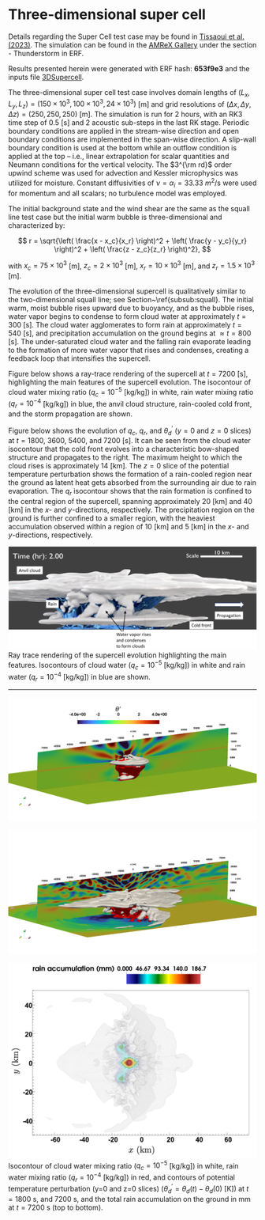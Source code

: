 # Three-dimensional super cell

Details regarding the Super Cell test case may be found in [Tissaoui et al. (2023)](https://doi.org/10.1029/2022MS003283). The simulation can be found in the [AMReX Gallery](https://amrex-codes.github.io/amrex/gallery.html) under the section - Thunderstorm in ERF.

Results presented herein were generated with ERF hash: **653f9e3** and the inputs file [3DSupercell](https://github.com/erf-model/ERF/blob/653f9e3eb4c9403815458765855b636455e39a45/Exec/MoistRegTests/SuperCell_3D/inputs_moisture_Tissaoui).


The three-dimensional super cell test case involves domain lengths of $(L_x, L_y, L_z) = (150 \times 10^3, 100 \times 10^3, 24 \times 10^3)$ [m] and grid resolutions of $(\Delta x, \Delta y, \Delta z) = (250, 250, 250)$ [m]. The simulation is run for 2 hours, with an RK3 time step of 0.5 [s] and 2 acoustic sub-steps in the last RK stage. Periodic boundary conditions are applied in the stream-wise direction and open boundary conditions are implemented in the span-wise direction. A slip-wall boundary condition is used at the bottom while an outflow condition is applied at the top – i.e., linear extrapolation for scalar quantities and Neumann conditions for the vertical velocity. The $3^{\rm rd}$ order upwind scheme was used for advection and Kessler microphysics was utilized for moisture. Constant diffusivities of $\nu = \alpha_{i} = 33.33$ $m^2$/s were used for momentum and all scalars; no turbulence model was employed.

The initial background state and the wind shear are the same as the squall line test case but the initial warm bubble is three-dimensional and characterized by:

$$
r = \sqrt{\left( \frac{x - x_c}{x_r} \right)^2 + \left( \frac{y - y_c}{y_r} \right)^2 + \left( \frac{z - z_c}{z_r} \right)^2},
$$

with $x_c = 75 \times 10^3$ [m], $z_c = 2 \times 10^3$ [m], $x_r = 10 \times 10^3$ [m], and $z_r = 1.5 \times 10^3$ [m].

The evolution of the three-dimensional supercell is qualitatively similar to the two-dimensional squall line; see Section~\ref{subsub:squall}. The initial warm, moist bubble rises upward due to buoyancy, and as the bubble rises, water vapor begins to condense to form cloud water at approximately $t = 300$ [s]. The cloud water agglomerates to form rain at approximately $t = 540$ [s], and precipitation accumulation on the ground begins at $\approx t = 800$ [s]. The under-saturated cloud water and the falling rain evaporate leading to the formation of more water vapor that rises and condenses, creating a feedback loop that intensifies the supercell. 

Figure below shows a ray-trace rendering of the supercell at $t = 7200$ [s], highlighting the main features of the supercell evolution. The isocontour of cloud water mixing ratio ($q_c = 10^{-5}$ [kg/kg]) in white, rain water mixing ratio ($q_r = 10^{-4}$ [kg/kg]) in blue, the anvil cloud structure, rain-cooled cold front, and the storm propagation are shown.

Figure below shows the evolution of $q_c$, $q_r$, and $\theta_{d}^{\prime}$ ($y = 0$ and $z = 0$ slices) at $t = 1800$, $3600$, $5400$, and $7200$ [s]. It can be seen from the cloud water isocontour that the cold front evolves into a characteristic bow-shaped structure and propagates to the right. The maximum height to which the cloud rises is approximately 14 [km]. The $z = 0$ slice of the potential temperature perturbation shows the formation of a rain-cooled region near the ground as latent heat gets absorbed from the surrounding air due to rain evaporation. The $q_r$ isocontour shows that the rain formation is confined to the central region of the supercell, spanning approximately 20 [km] and 40 [km] in the $x$- and $y$-directions, respectively. The precipitation region on the ground is further confined to a smaller region, with the heaviest accumulation observed within a region of 10 [km] and 5 [km] in the $x$- and $y$-directions, respectively.



![Ray trace rendering](Supercell3D_Blender.png)
Ray trace rendering of the supercell evolution highlighting the main features. Isocontours of cloud water ($q_c = 10^{-5}$ [kg/kg]) in white and rain water ($q_r = 10^{-4}$ [kg/kg]) in blue are shown.

---


![SC at 1800s](SC_1800s.png)

![SC at 7200s](SC_7200s.png)

![Top view of rain accumulation](SC_top_view_qc_rain_accum.png)
Isocontour of cloud water mixing ratio ($q_c = 10^{-5}$ [kg/kg]) in white, rain water mixing ratio ($q_r = 10^{-4}$ [kg/kg]) in red, and contours of potential temperature perturbation (y=0 and z=0 slices) ($\theta_d^{\prime} = \theta_d(t) - \theta_d(0)$ [K]) at $t = 1800$ s, and 7200 s, and the total rain accumulation on the ground in mm at $t = 7200$ s (top to bottom).

